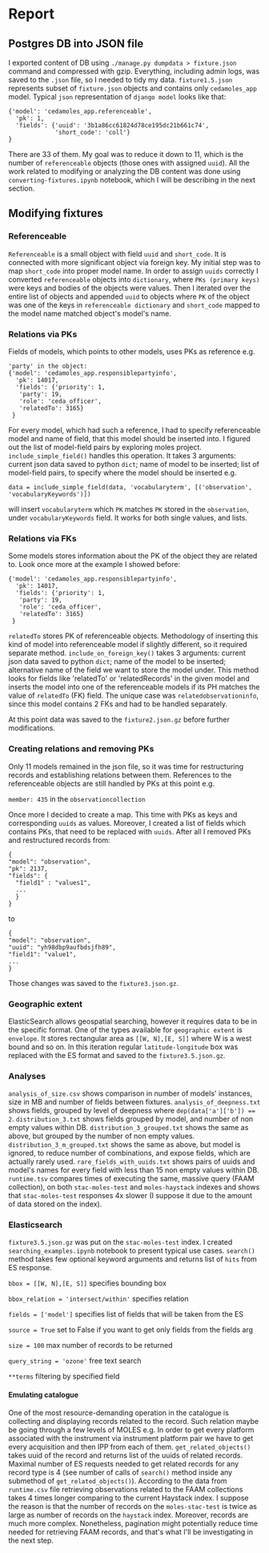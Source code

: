 # Report 
## Postgres DB into JSON file
I exported content of DB using `./manage.py dumpdata > fixture.json` command and compressed with gzip. Everything, including admin logs, was saved to the `.json` file, so I needed to tidy my data. `fixture1.5.json` represents subset of `fixture.json` objects and contains only `cedamoles_app` model. Typical `json` representation of `django model` looks like that:
```
{'model': 'cedamoles_app.referenceable',
  'pk': 1,
  'fields': {'uuid': '3b1a86cc61824d78ce195dc21b661c74',
             'short_code': 'coll'}
}
```
There are 33 of them. My goal was to reduce it down to 11, which is the number of `referenceable` objects (those ones with assigned `uuid`). All the work related to modifying or analyzing the DB content was done using `converting-fixtures.ipynb` notebook, which I will be describing in the next section.
## Modifying fixtures
### Referenceable
`Referenceable` is a small object with field `uuid` and `short_code`. It is connected with more significant object via foreign key. My initial step was to map `short_code` into proper model name. In order to assign `uuids` correctly I converted `referenceable` objects into `dictionary`, where `PKs (primary keys)` were keys and bodies of the objects were values. Then I iterated over the entire list of objects and appended `uuid` to objects where `PK` of the object was one of the keys in `referenceable dictionary` and `short_code` mapped to the model name matched object's model's name.

### Relations via PKs
Fields of models, which points to other models, uses PKs as reference e.g.
```
'party' in the object:
{'model': 'cedamoles_app.responsiblepartyinfo',
  'pk': 14017,
  'fields': {'priority': 1,
   'party': 19,
   'role': 'ceda_officer',
   'relatedTo': 3165}
 }
```
For every model, which had such a reference, I had to specify referenceable model and name of field, that this model should be inserted into. I figured out the list of model-field pairs by exploring moles project. `include_simple_field()` handles this operation. It takes 3 arguments: current json data saved to python `dict`; name of model to be inserted; list of model-field pairs, to specify where the model should be inserted e.g.
```
data = include_simple_field(data, 'vocabularyterm', [('observation', 'vocabularyKeywords')])
```
will insert `vocabularyterm` which `PK` matches `PK` stored in the `observation`, under `vocabularyKeywords` field. It works for both single values, and lists. 

### Relations via FKs
Some models stores information about the PK of the object they are related to. Look once more at the example I showed before:
```
{'model': 'cedamoles_app.responsiblepartyinfo',
  'pk': 14017,
  'fields': {'priority': 1,
   'party': 19,
   'role': 'ceda_officer',
   'relatedTo': 3165}
 }
```
`relatedTo` stores PK of referenceable objects. Methodology of inserting this kind of model into referenceable model if slightly different, so it required separate method. `include_on_foreign_key()` takes 3 arguments: current json data saved to python `dict`; name of the model to be inserted; alternative name of the field we want to store the model under. This method looks for fields like 'relatedTo' or 'relatedRecords' in the given model and inserts the model into one of the referenceable models if its PH matches the value of `relatedTo` (FK) field. The unique case was `relatedobservationinfo`, since this model contains 2 FKs and had to be handled separately. 

At this point data was saved to the `fixture2.json.gz` before further modifications. 

### Creating relations and removing PKs
Only 11 models remained in the json file, so it was time for restructuring records and establishing relations between them. References to the referenceable objects are still handled by PKs at this point e.g.

`member: 435` in the `observationcollection`

Once more I decided to create a map. This time with PKs as keys and corresponding `uuids` as values. Moreover, I created a list of fields which contains PKs, that need to be replaced with `uuids`. After all I removed PKs and restructured records from:
```
{
"model": "observation",
"pk": 2137,
"fields": {
  "field1" : "values1",
  ...
  }
}
```
to
```
{
"model": "observation",
"uuid": "yh98dbp9aufbdsjfh89",
"field1": "value1",
...
}
```
Those changes was saved to the `fixture3.json.gz`.
### Geographic extent
ElasticSearch allows geospatial searching, however it requires data to be in the specific format. One of the types available for `geographic extent` is `envelope`. It stores rectangular area as `[[W, N],[E, S]]` where W is a west bound and so on. In this iteration regular `latitude-longitude` box was replaced with the ES format and saved to the `fixture3.5.json.gz`.

### Analyses
`analysis_of_size.csv` shows comparison in number of models' instances, size in MB and number of fields between fixtures.
`analysis_of_deepness.txt` shows fields, grouped by level of deepness where `dep(data['a']['b']) == 2`. 
`distribution_3.txt` shows fields grouped by model, and number of non empty values within DB.
`distribution_3_grouped.txt` shows the same as above, but grouped by the number of non empty values.
`distribution_3_m_grouped.txt` shows the same as above, but model is ignored, to reduce number of combinations, and expose fields, which are actually rarely used.
`rare_fields_with_uuids.txt` shows pairs of uuids and model's names for every field with less than 15 non empty values within DB.
`runtime.tsv` compares times of executing the same, massive query (FAAM collection), on both `stac-moles-test` and `moles-haystack` indexes and shows that `stac-moles-test` responses 4x slower (I suppose it due to the amount of data stored on the index).

### Elasticsearch
`fixture3.5.json.gz` was put on the `stac-moles-test` index. I created `searching_examples.ipynb` notebook to present typical use cases. `search()` method takes few optional keyword arguments and returns list of `hits` from ES response. 

`bbox = [[W, N],[E, S]]` specifies bounding box 

`bbox_relation = 'intersect/within'` specifies relation

`fields = ['model']` specifies list of fields that will be taken from the ES

`source = True` set to False if you want to get only fields from the fields arg

`size = 100` max number of records to be returned 

`query_string = 'ozone'` free text search

`**terms` filtering by specified field

#### Emulating catalogue
One of the most resource-demanding operation in the catalogue is collecting and displaying records related to the record. Such relation maybe be going through a few levels of MOLES e.g. In order to get every platform associated with the instrument via instrument platform pair we have to get every acquisition and then IPP from each of them. `get_related_objects()` takes uuid of the record and returns list of the uuids of related records. Maximal number of ES requests needed to get related records for any record type is 4 (see number of calls of `search()` method inside any submethod of `get_related_objects()`). According to the data from `runtime.csv` file retrieving observations related to the FAAM collections takes 4 times longer comparing to the current Haystack index. I suppose the reason is that the number of records on the `moles-stac-test` is twice as large as number of records on the `haystack` index. Moreover, records are much more complex. Nonetheless, pagination might potentially reduce time needed for retrieving FAAM records, and that's what I'll be investigating in the next step.
